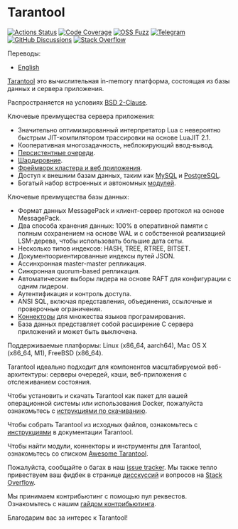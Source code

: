 # Tarantool

[![Actions Status][actions-badge]][actions-url]
[![Code Coverage][coverage-badge]][coverage-url]
[![OSS Fuzz][oss-fuzz-badge]][oss-fuzz-url]
[![Telegram][telegram-badge]][telegram-url]
[![GitHub Discussions][discussions-badge]][discussions-url]
[![Stack Overflow][stackoverflow-badge]][stackoverflow-url]

Переводы:

- [English](https://github.com/tarantool/tarantool/blob/master/README.md)

[Tarantool][tarantool-url] это вычислительная in-memory платформа, состоящая из базы данных и сервера приложения.

Распространяется на условиях [BSD 2-Clause][license].

Ключевые преимущества сервера приложения:

* Значительно оптимизированный интерпретатор Lua с невероятно быстрым JIT-компилятором трассировки
  на основе LuaJIT 2.1.
* Кооперативная многозадачность, неблокирующий ввод-вывод.
* [Персистентные очереди][queue].
* [Шардировние][vshard].
* [Фреймворк кластера и веб приложения][cartridge].
* Доступ к внешним базам данных, таким как [MySQL][mysql] и [PostgreSQL][pg].
* Богатый набор встроенных и автономных [модулей][modules].

Ключевые преимущества базы данных:

* Формат данных MessagePack и клиент-сервер протокол на основе MessagePack.
* Два способа хранения данных: 100% в оперативной памяти с полным сохранением на основе WAL и
  с собственной реализацией LSM-дерева, чтобы использовать большие дата сеты.
* Несколько типов индексов: HASH, TREE, RTREE, BITSET.
* Документоориентированные индексы путей JSON.
* Ассинхронная master-master репликация.
* Синхронная quorum-based репликация.
* Автоматические выборы лидера на основе RAFT для конфигурации с одним лидером.
* Аутентификация и контроль доступа.
* ANSI SQL, включая представления, объединения, ссылочные и проверочные ограничения.
* [Коннекторы][connectors] для множества языков програмирования.
* База данных представляет собой расширение C сервера приложений и может быть выключена.

Поддерживаемые платформы: Linux (x86_64, aarch64), Mac OS X (x86_64, M1), FreeBSD
(x86_64).

Tarantool идеально подходит для компонентов масштабируемой веб-архитектуры:
серверы очередей, кэши, веб-приложения с отслеживанием состояния.

Чтобы установить и скачать Tarantool как пакет для вашей операционной системы или использования
Docker, пожалуйста ознакомьтесь с  [иструкциями по скачиванию][download].

Чтобы собрать Tarantool из исходных файлов, ознакомьтесь с [инструкциями][building] в
документации Tarantool.

Чтобы найти модули, коннекторы и инструменты для Tarantool, ознакомьтесь со списком [Awesome
Tarantool][awesome-list].

Пожалуйста, сообщайте о багах в наш [issue tracker][issue-tracker]. Мы также тепло
привествуем ваш фидбек в странице [дисскуссий][discussions-url] и вопросов
на [Stack Overflow][stackoverflow-url].

Мы принимаем контрибьютинг с помощью пул реквестов. 
Ознакомьтесь с нашим [гайдом контрибьютинга][contributing].

Благодарим вас за интерес к Tarantool!

[actions-badge]: https://github.com/tarantool/tarantool/workflows/release/badge.svg

[actions-url]: https://github.com/tarantool/tarantool/actions

[coverage-badge]: https://coveralls.io/repos/github/tarantool/tarantool/badge.svg?branch=master

[coverage-url]: https://coveralls.io/github/tarantool/tarantool?branch=master

[telegram-badge]: https://img.shields.io/badge/Telegram-join%20chat-blue.svg

[telegram-url]: http://telegram.me/tarantool

[discussions-badge]: https://img.shields.io/github/discussions/tarantool/tarantool

[discussions-url]: https://github.com/tarantool/tarantool/discussions

[stackoverflow-badge]: https://img.shields.io/badge/stackoverflow-tarantool-orange.svg

[stackoverflow-url]: https://stackoverflow.com/questions/tagged/tarantool

[oss-fuzz-badge]: https://oss-fuzz-build-logs.storage.googleapis.com/badges/tarantool.svg

[oss-fuzz-url]: https://oss-fuzz.com/coverage-report/job/libfuzzer_asan_tarantool/latest

[tarantool-url]: https://www.tarantool.io/en/

[license]: LICENSE

[modules]: https://www.tarantool.io/en/download/rocks

[queue]: https://github.com/tarantool/queue

[vshard]: https://github.com/tarantool/vshard

[cartridge]: https://github.com/tarantool/cartridge

[mysql]: https://github.com/tarantool/mysql

[pg]: https://github.com/tarantool/pg

[connectors]: https://www.tarantool.io/en/download/connectors

[download]: https://www.tarantool.io/en/download/

[building]: https://www.tarantool.io/en/doc/latest/dev_guide/building_from_source/

[issue-tracker]: https://github.com/tarantool/tarantool/issues

[contributing]: CONTRIBUTING.md

[awesome-list]: https://github.com/tarantool/awesome-tarantool/
